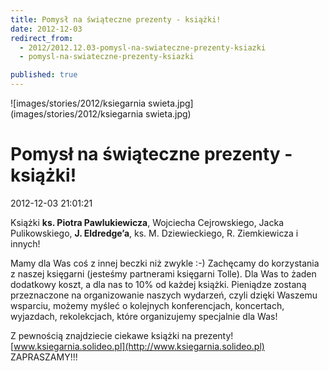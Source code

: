 ```yaml
---
title: Pomysł na świąteczne prezenty - książki!
date: 2012-12-03
redirect_from: 
  - 2012/2012.12.03-pomysl-na-swiateczne-prezenty-ksiazki
  - pomysl-na-swiateczne-prezenty-ksiazki

published: true
---
```



![images/stories/2012/ksiegarnia swieta.jpg](images/stories/2012/ksiegarnia swieta.jpg)

# Pomysł na świąteczne prezenty - książki!

<time>2012-12-03 21:01:21</time>




Książki **ks. Piotra Pawlukiewicza**, Wojciecha Cejrowskiego, Jacka Pulikowskiego, **J. Eldredge’a**, ks. M. Dziewieckiego, R. Ziemkiewicza i innych!

Mamy dla Was coś z innej beczki niż zwykle :-) Zachęcamy do korzystania z naszej księgarni (jesteśmy partnerami księgarni Tolle). Dla Was to żaden dodatkowy koszt, a dla nas to 10% od każdej książki. Pieniądze zostaną przeznaczone na organizowanie naszych wydarzeń, czyli dzięki Waszemu wsparciu, możemy myśleć o kolejnych konferencjach, koncertach, wyjazdach, rekolekcjach, które organizujemy specjalnie dla Was! 

 Z pewnością znajdziecie ciekawe książki na prezenty!
 
[www.ksiegarnia.solideo.pl](http://www.ksiegarnia.solideo.pl)
 
ZAPRASZAMY!!!
 


<!--CONTENT FROM OLD SERVER (jos before 2013): 




Książki **ks. Piotra Pawlukiewicza**, Wojciecha Cejrowskiego, Jacka Pulikowskiego, **J. Eldredge’a**, ks. M. Dziewieckiego, R. Ziemkiewicza i innych!

Mamy dla Was coś z innej beczki niż zwykle :-) Zachęcamy do korzystania z naszej księgarni (jesteśmy partnerami księgarni Tolle). Dla Was to żaden dodatkowy koszt, a dla nas to 10% od każdej książki. Pieniądze zostaną przeznaczone na organizowanie naszych wydarzeń, czyli dzięki Waszemu wsparciu, możemy myśleć o kolejnych konferencjach, koncertach, wyjazdach, rekolekcjach, które organizujemy specjalnie dla Was! 

 Z pewnością znajdziecie ciekawe książki na prezenty!


 


[www.ksiegarnia.solideo.pl](http://www.ksiegarnia.solideo.pl)


 


ZAPRASZAMY!!!


 

-->

<!--{{json:{"created_date":"2012-12-03 21:01:21","publish_down":"0000-00-00 00:00:00","id":"1152"}}}-->